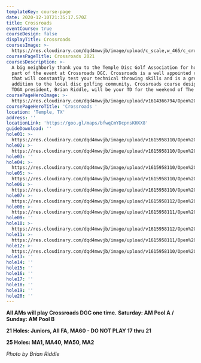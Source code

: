 ```yaml
---
templateKey: course-page
date: 2020-12-10T21:35:17.570Z
title: Crossroads
eventCourse: true
courseDesign: false
displayTitle: Crossroads
coursesImage: >-
  https://res.cloudinary.com/dqd4mwvjb/image/upload/c_scale,w_465/c_crop,h_300,w_465/v1608321382/Open%20DGC/Courses/Todgc-flag-w-logos_rkil5x.jpg
coursesPageTitle: Crossroads 2021
coursesDescription: >-
  A big neighborly thank you to the Temple Disc Golf Association for hosting
  part of the event at Crossroads DGC. Crossroads is a well appointed course
  that will constantly test your technical throwing skills and is a great
  addition to the local disc golfing community. Crossroads course designer and
  TDGA president, Brian Riddle, will be your TD for the weekend of The Open. 
coursePageHeroImage: >-
  https://res.cloudinary.com/dqd4mwvjb/image/upload/v1614366794/Open%20DGC/Courses/Belton/2021%20Belton/hdr-toning_-crossroads-hero_v0deyb.jpg
coursePageHeroTitle: 'Crossroads '
location: 'Temple, TX'
address: ''
locationLink: 'https://goo.gl/maps/bfwqCmYDcpnsKHXX8'
guideDownload: ''
hole01: >-
  https://res.cloudinary.com/dqd4mwvjb/image/upload/v1615958110/Open%20DGC/Courses/Belton/2021%20Belton/Caddie%20Guide/Tee_Signs_crxrds_caddy_01r_wmyowt.jpg
hole02: >-
  https://res.cloudinary.com/dqd4mwvjb/image/upload/v1615958110/Open%20DGC/Courses/Belton/2021%20Belton/Caddie%20Guide/Tee_Signs_crxrds_caddy_02r_n1xidl.jpg
hole03: ''
hole04: >-
  https://res.cloudinary.com/dqd4mwvjb/image/upload/v1615958110/Open%20DGC/Courses/Belton/2021%20Belton/Caddie%20Guide/Tee_Signs_crxrds_caddy_03r_jerr1k.jpg
hole05: >-
  https://res.cloudinary.com/dqd4mwvjb/image/upload/v1615958110/Open%20DGC/Courses/Belton/2021%20Belton/Caddie%20Guide/Tee_Signs_crxrds_caddy_04r_kao013.jpg
hole06: >-
  https://res.cloudinary.com/dqd4mwvjb/image/upload/v1615958110/Open%20DGC/Courses/Belton/2021%20Belton/Caddie%20Guide/Tee_Signs_crxrds_caddy_05r_sw9z4v.jpg
hole07: >-
  https://res.cloudinary.com/dqd4mwvjb/image/upload/v1615958112/Open%20DGC/Courses/Belton/2021%20Belton/Caddie%20Guide/Tee_Signs_crxrds_caddy_06r_uzrco6.jpg
hole08: >-
  https://res.cloudinary.com/dqd4mwvjb/image/upload/v1615958111/Open%20DGC/Courses/Belton/2021%20Belton/Caddie%20Guide/Tee_Signs_crxrds_caddy_07r_ia7mfm.jpg
hole09: ''
hole10: >-
  https://res.cloudinary.com/dqd4mwvjb/image/upload/v1615958112/Open%20DGC/Courses/Belton/2021%20Belton/Caddie%20Guide/Tee_Signs_crxrds_caddy_08r_t64hiu.jpg
hole11: >-
  https://res.cloudinary.com/dqd4mwvjb/image/upload/v1615958111/Open%20DGC/Courses/Belton/2021%20Belton/Caddie%20Guide/Tee_Signs_crxrds_caddy_09r_zzil43.jpg
hole12: >-
  https://res.cloudinary.com/dqd4mwvjb/image/upload/v1615958110/Open%20DGC/Courses/Belton/2021%20Belton/Caddie%20Guide/Tee_Signs_crxrds_caddy_00r_mq0pzq.jpg
hole13: ''
hole14: ''
hole15: ''
hole16: ''
hole17: ''
hole18: ''
hole19: ''
hole20: ''
---
```

**All AMs will play Crossroads DGC one time.** **Saturday: AM Pool A / Sunday: AM Pool B**

**21 Holes: Juniors, All FA, MA60 - DO NOT PLAY 17 thru 21**

**25 Holes: MA1, MA40, MA50, MA2**



*Photo by Brian Riddle*